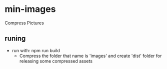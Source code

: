 # min-images
Compress Pictures

## runing
  - run with: npm run build
    - Compress the folder that name is 'images' and create 'dist' folder for releasing some compressed assets
